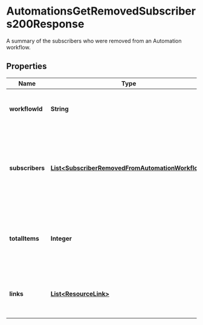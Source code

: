 

# AutomationsGetRemovedSubscribers200Response

A summary of the subscribers who were removed from an Automation workflow.

## Properties

| Name | Type | Description | Notes |
|------------ | ------------- | ------------- | -------------|
|**workflowId** | **String** | A string that uniquely identifies an Automation workflow. |  [optional] [readonly] |
|**subscribers** | [**List&lt;SubscriberRemovedFromAutomationWorkflow&gt;**](SubscriberRemovedFromAutomationWorkflow.md) | An array of objects, each representing a subscriber who was removed from an Automation workflow. |  [optional] [readonly] |
|**totalItems** | **Integer** | The total number of items matching the query regardless of pagination. |  [optional] [readonly] |
|**links** | [**List&lt;ResourceLink&gt;**](ResourceLink.md) | A list of link types and descriptions for the API schema documents. |  [optional] [readonly] |



